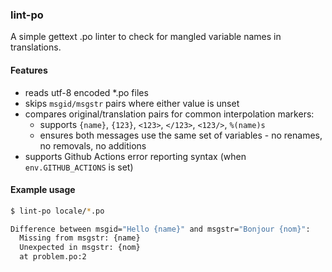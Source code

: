### lint-po

A simple gettext .po linter to check for mangled variable names in translations.


#### Features

* reads utf-8 encoded *.po files
* skips `msgid/msgstr` pairs where either value is unset
* compares original/translation pairs for common interpolation markers:
  * supports `{name}`, `{123}`, `<123>`, `</123>`, `<123/>`, `%(name)s`
  * ensures both messages use the same set of variables - no renames, no removals, no additions
* supports Github Actions error reporting syntax (when `env.GITHUB_ACTIONS` is set)


#### Example usage

```sh
$ lint-po locale/*.po

Difference between msgid="Hello {name}" and msgstr="Bonjour {nom}":
  Missing from msgstr: {name}
  Unexpected in msgstr: {nom}
  at problem.po:2
```
